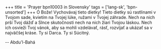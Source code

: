 +++
title = 'Prayer bpn10003 in Slovensky'
tags = ['lang-sk', 'bpn-unsorted']
+++
Ó Bože! Vychovávaj tieto dietky! Tieto dietky sú rastlinami v Tvojom sade, kvietím na Tvojej lúke, ružami v Tvojej záhrade. Nech na nich prší Tvoj dážď a Slnce skutočnosti nech na nich žiari Tvojou láskou. Nech ich osvieži Tvoj vánok, aby sa mohli vzdelávať, rásť, rozvíjať a ukázať sa v najväčšej kráse. Ty si Darca. Ty si Súcitný.

-- Abdu'l-Bahá
